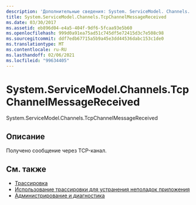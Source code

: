 ```yaml
---
description: 'Дополнительные сведения: System. ServiceModel. Channels. Ткпчаннелмессажерецеивед'
title: System.ServiceModel.Channels.TcpChannelMessageReceived
ms.date: 03/30/2017
ms.assetid: eb896d04-e4a5-404f-9df6-5fcaa93e5b60
ms.openlocfilehash: 999d0a91ea75ad51c745df5e72415d3c7e508c98
ms.sourcegitcommit: ddf7edb67715a5b9a45e3dd44536dabc153c1de0
ms.translationtype: MT
ms.contentlocale: ru-RU
ms.lasthandoff: 02/06/2021
ms.locfileid: "99634405"
---
```

# <a name="systemservicemodelchannelstcpchannelmessagereceived"></a>System.ServiceModel.Channels.TcpChannelMessageReceived

System.ServiceModel.Channels.TcpChannelMessageReceived  
  
## <a name="description"></a>Описание  

 Получено сообщение через TCP-канал.  
  
## <a name="see-also"></a>См. также

- [Трассировка](index.md)
- [Использование трассировки для устранения неполадок приложения](using-tracing-to-troubleshoot-your-application.md)
- [Администрирование и диагностика](../index.md)
